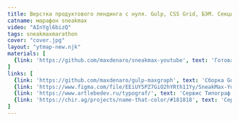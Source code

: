 ```yaml
---
title: Верстка продуктового лендинга с нуля. Gulp, CSS Grid, БЭМ. Секция команд, вопросов и контактов
catname: марафон sneakmax
video: "AInYgl6bizQ"
tags: sneakmaxmarathon
cover: "cover.jpg"
layout: "ytmap-new.njk"
materials: [
  {link: 'https://github.com/maxdenaro/sneakmax-youtube', text: 'Готовая верстка в GitHub'}
]
links: [
  {link: 'https://github.com/maxdenaro/gulp-maxgraph', text: 'Сборка Gulp'},
  {link: 'https://www.figma.com/file/EEiUY5PZ7GiO2hYRth11Yy/SneakMax-YouTube?node-id=43%3A389', text: 'Макет в Figma'},
  {link: 'https://www.artlebedev.ru/typograf/', text: 'Сервис Типограф'},
  {link: 'https://chir.ag/projects/name-that-color/#181818', text: 'Сервис для названий цветов'},
]
---
```

